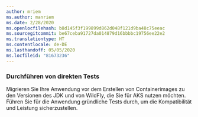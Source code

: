 ```yaml
---
author: mriem
ms.author: manriem
ms.date: 2/28/2020
ms.openlocfilehash: b8d145f3f199899d862d048f121d9ba48c75eeac
ms.sourcegitcommit: be67ceba91727da014879d16bbbbc19756ee22e2
ms.translationtype: HT
ms.contentlocale: de-DE
ms.lasthandoff: 05/05/2020
ms.locfileid: "81673236"
---
```

### <a name="perform-in-place-testing"></a>Durchführen von direkten Tests

Migrieren Sie Ihre Anwendung vor dem Erstellen von Containerimages zu den Versionen des JDK und von WildFly, die Sie für AKS nutzen möchten. Führen Sie für die Anwendung gründliche Tests durch, um die Kompatibilität und Leistung sicherzustellen.
